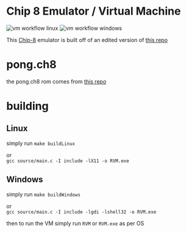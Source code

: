 # Chip 8 Emulator / Virtual Machine
![vm workflow linux](https://github.com/ColleagueRiley/c8/actions/workflows/linux.yml/badge.svg)
![vm workflow windows](https://github.com/ColleagueRiley/c8/actions/workflows/windows.yml/badge.svg)

This [Chip-8](https://en.wikipedia.org/wiki/CHIP-8) emulator is built off of an edited version of [this repo](https://github.com/scanlong/c8/)

# pong.ch8
the pong.ch8 rom comes from [this repo](https://github.com/kripod/chip8-roms/tree/master)

# building 

## Linux
simply run `make buildLinux`

or\
`gcc source/main.c -I include -lX11 -o RVM.exe`

## Windows
simply run `make buildWindows`

or\
`gcc source/main.c -I include -lgdi -lshell32 -o RVM.exe`


then to run the VM simply run `RVM` or `RVM.exe` as per OS